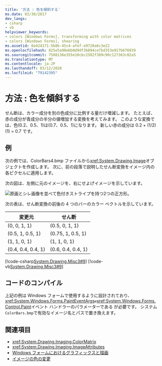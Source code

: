 ```yaml
---
title: '方法 : 色を傾斜する'
ms.date: 03/30/2017
dev_langs:
- csharp
- vb
helpviewer_keywords:
- colors [Windows Forms], transforming with color matrices
- colors [Windows Forms], shearing
ms.assetid: 0a424171-5b8b-45c4-afef-e9720a6c3e22
ms.openlocfilehash: 825e5a90ebb0d9df3b894ce7bd353e917b676939
ms.sourcegitcommit: 7588136e355e10cbc2582f389c90c127363c02a5
ms.translationtype: MT
ms.contentlocale: ja-JP
ms.lasthandoff: 03/12/2020
ms.locfileid: "79142395"
---
```

# <a name="how-to-shear-colors"></a>方法 : 色を傾斜する
せん断は、カラー成分を別の色成分に比例する量だけ増減します。 たとえば、赤の成分が青成分の半分の値増加する変換を考えてみます。 このような変換では、色(0.2、0.5、1)は(0.7、0.5、1)になります。 新しい赤の成分は 0.2 + (1/2)(1) = 0.7 です。  
  
## <a name="example"></a>例  
 次の例では、ColorBars4.bmp ファイルから<xref:System.Drawing.Image>オブジェクトを作成します。 次に、前の段落で説明したせん断変換をイメージ内の各ピクセルに適用します。  
  
 次の図は、左側に元のイメージを、右にせよげイメージを示しています。
  
 ![原画とシレ画像を並べて色付きストライプを持つ2つの正方形。](./media/how-to-shear-colors/original-image-sheared-image.png)  
  
 次の表は、せん断変換の前後の 4 つのバーのカラー ベクトルを示しています。  
  
|変更元|せん断|  
|--------------|-------------|  
|(0, 0, 1, 1)|(0.5, 0, 1, 1)|  
|(0.5, 1, 0.5, 1)|(0.75, 1, 0.5, 1)|  
|(1, 1, 0, 1)|(1, 1, 0, 1)|  
|(0.4, 0.4, 0.4, 1)|(0.6, 0.4, 0.4, 1)|  
  
 [!code-csharp[System.Drawing.Misc3#9](~/samples/snippets/csharp/VS_Snippets_Winforms/System.Drawing.Misc3/CS/Form1.cs#9)]
 [!code-vb[System.Drawing.Misc3#9](~/samples/snippets/visualbasic/VS_Snippets_Winforms/System.Drawing.Misc3/VB/Form1.vb#9)]  
  
## <a name="compiling-the-code"></a>コードのコンパイル  
 上記の例は Windows フォームで使用するように設計されており、<xref:System.Windows.Forms.PaintEventArgs>`e`<xref:System.Windows.Forms.Control.Paint>イベント ハンドラーのパラメーターである が必要です。 システム`ColorBars.bmp`で有効なイメージ名とパスで置き換えます。  
  
## <a name="see-also"></a>関連項目

- <xref:System.Drawing.Imaging.ColorMatrix>
- <xref:System.Drawing.Imaging.ImageAttributes>
- [Windows フォームにおけるグラフィックスと描画](graphics-and-drawing-in-windows-forms.md)
- [イメージの色の変更](recoloring-images.md)
